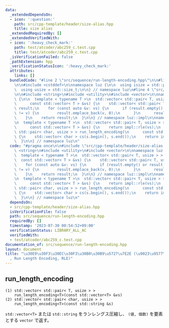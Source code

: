 ```yaml
---
data:
  _extendedDependsOn:
  - icon: ':question:'
    path: src/cpp-template/header/size-alias.hpp
    title: size alias
  _extendedRequiredBy: []
  _extendedVerifiedWith:
  - icon: ':heavy_check_mark:'
    path: test/atcoder/abc259_c.test.cpp
    title: test/atcoder/abc259_c.test.cpp
  _isVerificationFailed: false
  _pathExtension: hpp
  _verificationStatusIcon: ':heavy_check_mark:'
  attributes:
    links: []
  bundledCode: "#line 2 \"src/sequence/run-length-encoding.hpp\"\n\n#line 2 \"src/cpp-template/header/size-alias.hpp\"\
    \n\n#include <cstddef>\n\nnamespace luz {\n\n  using isize = std::ptrdiff_t;\n\
    \  using usize = std::size_t;\n\n} // namespace luz\n#line 4 \"src/sequence/run-length-encoding.hpp\"\
    \n\n#include <string>\n#include <utility>\n#include <vector>\n\nnamespace luz::impl\
    \ {\n\n  template < typename T >\n  std::vector< std::pair< T, usize > > rle(\n\
    \      const std::vector< T > &vs) {\n    std::vector< std::pair< T, usize > >\
    \ result;\n    for (const auto &v: vs) {\n      if (result.empty() or result.back().first\
    \ != v) {\n        result.emplace_back(v, 0);\n      }\n      result.back().second++;\n\
    \    }\n    return result;\n  }\n\n} // namespace luz::impl\n\nnamespace luz {\n\
    \n  template < typename T >\n  std::vector< std::pair< T, usize > > run_length_encoding(\n\
    \      const std::vector< T > &vs) {\n    return impl::rle(vs);\n  }\n\n  std::vector<\
    \ std::pair< char, usize > > run_length_encoding(\n      const std::string &s)\
    \ {\n    std::vector< char > cs(s.begin(), s.end());\n    return impl::rle(cs);\n\
    \  }\n\n} // namespace luz\n"
  code: "#pragma once\n\n#include \"src/cpp-template/header/size-alias.hpp\"\n\n#include\
    \ <string>\n#include <utility>\n#include <vector>\n\nnamespace luz::impl {\n\n\
    \  template < typename T >\n  std::vector< std::pair< T, usize > > rle(\n    \
    \  const std::vector< T > &vs) {\n    std::vector< std::pair< T, usize > > result;\n\
    \    for (const auto &v: vs) {\n      if (result.empty() or result.back().first\
    \ != v) {\n        result.emplace_back(v, 0);\n      }\n      result.back().second++;\n\
    \    }\n    return result;\n  }\n\n} // namespace luz::impl\n\nnamespace luz {\n\
    \n  template < typename T >\n  std::vector< std::pair< T, usize > > run_length_encoding(\n\
    \      const std::vector< T > &vs) {\n    return impl::rle(vs);\n  }\n\n  std::vector<\
    \ std::pair< char, usize > > run_length_encoding(\n      const std::string &s)\
    \ {\n    std::vector< char > cs(s.begin(), s.end());\n    return impl::rle(cs);\n\
    \  }\n\n} // namespace luz\n"
  dependsOn:
  - src/cpp-template/header/size-alias.hpp
  isVerificationFile: false
  path: src/sequence/run-length-encoding.hpp
  requiredBy: []
  timestamp: '2023-07-30 00:54:52+09:00'
  verificationStatus: LIBRARY_ALL_AC
  verifiedWith:
  - test/atcoder/abc259_c.test.cpp
documentation_of: src/sequence/run-length-encoding.hpp
layout: document
title: "\u30E9\u30F3\u30EC\u30F3\u30B0\u30B9\u5727\u7E2E (\u9023\u9577\u5727\u7E2E\
  , Run Length Encoding, RLE)"
---
```


## run_length_encoding
```
(1) std::vector< std::pair< T, usize > >
    run_length_encoding<T>(const std::vector<T> &vs)
(2) std::vector< std::pair< char, usize > >
    run_length_encoding<T>(const std::string &s)
```

`std::vector<T>` または `std::string` をランレングス圧縮し、 `(値, 個数)` を要素とする `vector` で返す。
